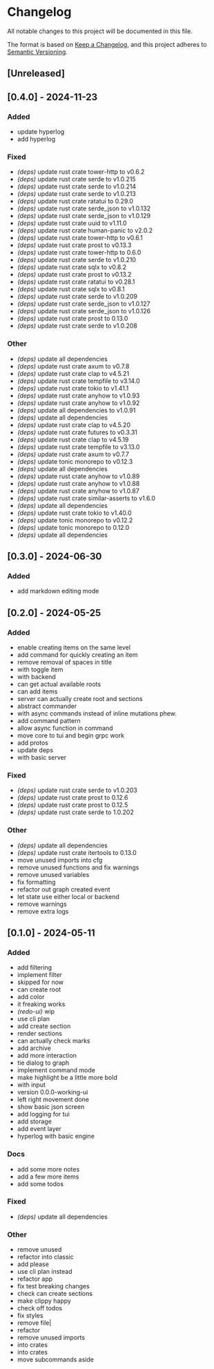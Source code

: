 # Changelog
All notable changes to this project will be documented in this file.

The format is based on [Keep a Changelog](https://keepachangelog.com/en/1.0.0/),
and this project adheres to [Semantic Versioning](https://semver.org/spec/v2.0.0.html).

## [Unreleased]

## [0.4.0] - 2024-11-23

### Added
- update hyperlog
- add hyperlog

### Fixed
- *(deps)* update rust crate tower-http to v0.6.2
- *(deps)* update rust crate serde to v1.0.215
- *(deps)* update rust crate serde to v1.0.214
- *(deps)* update rust crate serde to v1.0.213
- *(deps)* update rust crate ratatui to 0.29.0
- *(deps)* update rust crate serde_json to v1.0.132
- *(deps)* update rust crate serde_json to v1.0.129
- *(deps)* update rust crate uuid to v1.11.0
- *(deps)* update rust crate human-panic to v2.0.2
- *(deps)* update rust crate tower-http to v0.6.1
- *(deps)* update rust crate prost to v0.13.3
- *(deps)* update rust crate tower-http to 0.6.0
- *(deps)* update rust crate serde to v1.0.210
- *(deps)* update rust crate sqlx to v0.8.2
- *(deps)* update rust crate prost to v0.13.2
- *(deps)* update rust crate ratatui to v0.28.1
- *(deps)* update rust crate sqlx to v0.8.1
- *(deps)* update rust crate serde to v1.0.209
- *(deps)* update rust crate serde_json to v1.0.127
- *(deps)* update rust crate serde_json to v1.0.126
- *(deps)* update rust crate prost to 0.13.0
- *(deps)* update rust crate serde to v1.0.208

### Other
- *(deps)* update all dependencies
- *(deps)* update rust crate axum to v0.7.8
- *(deps)* update rust crate clap to v4.5.21
- *(deps)* update rust crate tempfile to v3.14.0
- *(deps)* update rust crate tokio to v1.41.1
- *(deps)* update rust crate anyhow to v1.0.93
- *(deps)* update rust crate anyhow to v1.0.92
- *(deps)* update all dependencies to v1.0.91
- *(deps)* update all dependencies
- *(deps)* update rust crate clap to v4.5.20
- *(deps)* update rust crate futures to v0.3.31
- *(deps)* update rust crate clap to v4.5.19
- *(deps)* update rust crate tempfile to v3.13.0
- *(deps)* update rust crate axum to v0.7.7
- *(deps)* update tonic monorepo to v0.12.3
- *(deps)* update all dependencies
- *(deps)* update rust crate anyhow to v1.0.89
- *(deps)* update rust crate anyhow to v1.0.88
- *(deps)* update rust crate anyhow to v1.0.87
- *(deps)* update rust crate similar-asserts to v1.6.0
- *(deps)* update all dependencies
- *(deps)* update rust crate tokio to v1.40.0
- *(deps)* update tonic monorepo to v0.12.2
- *(deps)* update tonic monorepo to 0.12.0
- *(deps)* update all dependencies

## [0.3.0] - 2024-06-30

### Added
- add markdown editing mode

## [0.2.0] - 2024-05-25

### Added
- enable creating items on the same level
- add command for quickly creating an item
- remove removal of spaces in title
- with toggle item
- with backend
- can get actual available roots
- can add items
- server can actually create root and sections
- abstract commander
- with async commands instead of inline mutations phew.
- add command pattern
- allow async function in command
- move core to tui and begin grpc work
- add protos
- update deps
- with basic server

### Fixed
- *(deps)* update rust crate serde to v1.0.203
- *(deps)* update rust crate prost to 0.12.6
- *(deps)* update rust crate prost to 0.12.5
- *(deps)* update rust crate serde to 1.0.202

### Other
- *(deps)* update all dependencies
- *(deps)* update rust crate itertools to 0.13.0
- move unused imports into cfg
- remove unused functions and fix warnings
- remove unused variables
- fix formatting
- refactor out graph created event
- let state use either local or backend
- remove warnings
- remove extra logs

## [0.1.0] - 2024-05-11

### Added
- add filtering
- implement filter
- skipped for now
- can create root
- add color
- it freaking works
- *(redo-ui)* wip
- use cli plan
- add create section
- render sections
- can actually check marks
- add archive
- add more interaction
- tie dialog to graph
- implement command mode
- make highlight be a little more bold
- with input
- version 0.0.0-working-ui
- left right movement done
- show basic json screen
- add logging for tui
- add storage
- add event layer
- hyperlog with basic engine

### Docs
- add some more notes
- add a few more items
- add some todos

### Fixed
- *(deps)* update all dependencies

### Other
- remove unused
- refactor into classic
- add please
- use cli plan instead
- refactor app
- fix test breaking changes
- check can create sections
- make clippy happy
- check off todos
- fix styles
- remove file|
- refactor
- remove unused imports
- into crates
- into crates
- move subcommands aside
